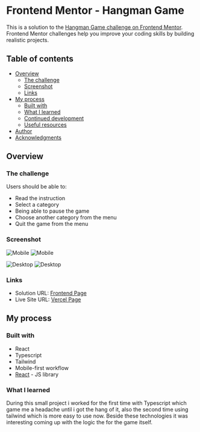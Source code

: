 # Frontend Mentor - Hangman Game

This is a solution to the [Hangman Game challenge on Frontend Mentor](https://www.frontendmentor.io/challenges/hangman-game-rsQiSVLGWn/hub). Frontend Mentor challenges help you improve your coding skills by building realistic projects. 

## Table of contents

- [Overview](#overview)
  - [The challenge](#the-challenge)
  - [Screenshot](#screenshot)
  - [Links](#links)
- [My process](#my-process)
  - [Built with](#built-with)
  - [What I learned](#what-i-learned)
  - [Continued development](#continued-development)
  - [Useful resources](#useful-resources)
- [Author](#author)
- [Acknowledgments](#acknowledgments)


## Overview

### The challenge

Users should be able to:

- Read the instruction
- Select a category 
- Being able to pause the game
- Choose another category from the menu
- Quit the game from the menu


### Screenshot

![Mobile](./public/assets/ss/mobile.png)
![Mobile](/public/assets/ss/mobile2.png)

![Desktop](/assets/ss/desktop1.png)
![Desktop](/assets/ss/desktop22.png)


### Links

- Solution URL: [Frontend Page](https://www.frontendmentor.io/solutions/my-solution-to-this-challenge-q9DHdxoQ1u)
- Live Site URL: [Vercel Page](https://hangman-sepia.vercel.app/)

## My process

### Built with

- React
- Typescript
- Tailwind
- Mobile-first workflow
- [React](https://reactjs.org/) - JS library

### What I learned

During this small project i worked for the first time with Typescript which game me a headache until i got the hang of it, also the second time using tailwind which is more easy to use now.
Beside these technologies it was interesting coming up with the logic the for the game itself.


